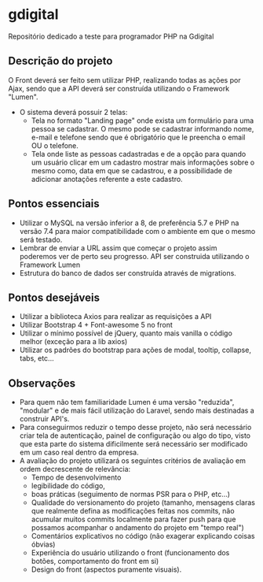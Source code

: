 # gdigital
Repositório dedicado a teste para programador PHP na Gdigital

## Descrição do projeto

O Front deverá ser feito sem utilizar PHP, realizando todas as ações por Ajax, sendo que a API deverá ser construída utilizando o Framework "Lumen".
- O sistema deverá possuir 2 telas:
  - Tela no formato "Landing page" onde exista um formulário para uma pessoa se cadastrar. O mesmo pode se cadastrar informando nome, e-mail e telefone sendo que é obrigatório que le preencha o email OU o telefone.  
  - Tela onde liste as pessoas cadastradas e de a opção para quando um usuário clicar em um cadastro mostrar mais informações sobre o mesmo como, data em que se cadastrou, e a possibilidade de adicionar anotações referente a este cadastro.

## Pontos essenciais

- Utilizar o MySQL na versão inferior a 8, de preferência 5.7 e PHP na versão 7.4 para maior compatibilidade com o ambiente em que o mesmo será testado.
- Lembrar de enviar a URL assim que começar o projeto assim poderemos ver de perto seu progresso.
API ser construida utilizando o Framework Lumen
- Estrutura do banco de dados ser construída através de migrations.

## Pontos desejáveis
- Utilizar a biblioteca Axios para realizar as requisições a API
- Utilizar Bootstrap 4 + Font-awesome 5 no front
- Utilizar o mínimo possível de jQuery, quanto mais vanilla o código melhor (exceção para a lib axios)
- Utilizar os padrões do bootstrap para ações de modal, tooltip,  collapse, tabs, etc...

## Observações

- Para quem não tem familiaridade Lumen é uma versão "reduzida", "modular" e de mais fácil utilização do Laravel, sendo mais destinadas a construir API's.
- Para conseguirmos reduzir o tempo desse projeto, não será necessário criar tela de autenticação, painel de configuração ou algo do tipo, visto que esta parte do sistema dificilmente será necessário ser modificado em um caso real dentro da empresa.
- A avaliação do projeto utilizará os seguintes critérios de avaliação em ordem decrescente de relevância: 
    - Tempo de desenvolvimento
    - legibilidade do código,
    - boas práticas (seguimento de normas PSR para o PHP, etc...)
    - Qualidade do versionamento do projeto (tamanho, mensagens claras que realmente defina as modificações feitas nos commits, não acumular muitos commits localmente para fazer push para que possamos acompanhar o andamento do projeto em "tempo real")
    - Comentários explicativos no código (não exagerar explicando coisas óbvias)
    - Experiência do usuário utilizando o front (funcionamento dos botões, comportamento do front em si)
    - Design do front (aspectos puramente visuais).    
